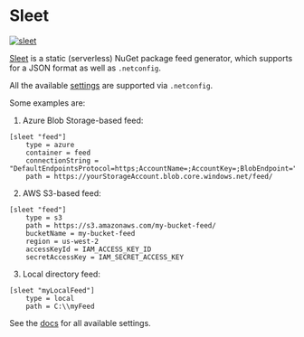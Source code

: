 # Sleet

[![sleet](https://img.shields.io/nuget/v/sleet.svg?color=royalblue&label=sleet)](https://nuget.org/packages/sleet)

[Sleet](https://github.com/emgarten/Sleet) is a static (serverless) NuGet package 
feed generator, which supports for a JSON format as well as `.netconfig`.

All the available [settings](https://github.com/emgarten/Sleet/blob/master/doc/client-settings.md) 
are supported via `.netconfig`. 

Some examples are:

1. Azure Blob Storage-based feed:

```gitconfig
[sleet "feed"]
	type = azure
	container = feed
	connectionString = "DefaultEndpointsProtocol=https;AccountName=;AccountKey=;BlobEndpoint="
	path = https://yourStorageAccount.blob.core.windows.net/feed/
```

2. AWS S3-based feed:

```gitconfig
[sleet "feed"]
	type = s3
	path = https://s3.amazonaws.com/my-bucket-feed/
	bucketName = my-bucket-feed
	region = us-west-2
	accessKeyId = IAM_ACCESS_KEY_ID
	secretAccessKey = IAM_SECRET_ACCESS_KEY
```

3. Local directory feed:
```gitconfig
[sleet "myLocalFeed"]
	type = local
	path = C:\\myFeed
```

See the [docs](https://github.com/emgarten/Sleet/blob/master/doc/index.md) for all 
available settings. 